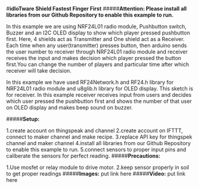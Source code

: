 #**idIoTware Shield Fastest Finger First**
#####**Attention: Please install all libraries from our Github Repository to enable this example to run.**
  
  In this example we are using NRF24L01 radio module, Pushbutton switch, Buzzer and an I2C OLED display to show which player pressed pushbutton first.
  Here, 4 shields act as Transmitter and One shield act as a Receiver. Each time when any user(transmitter) presses button, then arduino
  sends the user number to receiver through NRF24L01 radio module and receiver receives the input and makes decision which player pressed
  the button first.You can change the number of players and particular time after which receiver will take decision.
  
  In this example we have used RF24Network.h and RF24.h library for NRF24L01 radio module and u8glib.h library for OLED display.
  This sketch is for receiver. In this example receiver receives input from users and decides which user pressed the pushbutton first and shows the 
  number of that user on OLED display and makes beep sound on buzzer.
  
#####**Setup:**

1.create account on thingspeak and channel
2.create account on IFTTT, connect to maker channel and make recipe.
3.replace API key for thingspek channel and maker channel
4.install all libraries from our Github Repository to enable this example to run.
5.connect sensors to proper input pins and caliberate the sensors for perfect reading.
#####**Precautions:**

1.Use mosfet or relay module to drive motor.
2.keep sensor properly in soil to get proper readings
#####**Images:** put link here
#####**Video:** put link here

